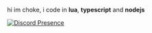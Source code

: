hi im choke, i code in **lua**, **typescript** and **nodejs**

[![Discord Presence](https://lanyard.cnrad.dev/api/208876506146013185)](https://discord.com/users/208876506146013185)
